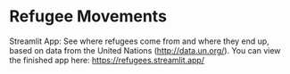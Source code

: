 # Refugee Movements

Streamlit App: See where refugees come from and where they end up, based on data from the United Nations (http://data.un.org/). 
You can view the finished app here: https://refugees.streamlit.app/

